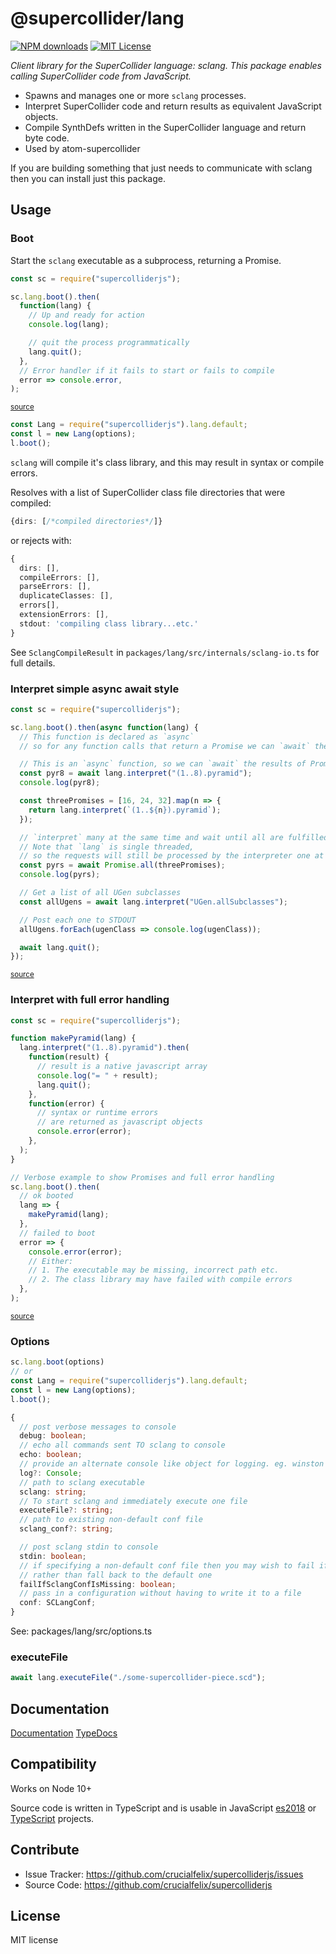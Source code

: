 # @supercollider/lang
[![NPM downloads][npm-downloads-image]][npm-url] [![MIT License][license-image]][license-url]

<i>Client library for the SuperCollider language: sclang. This package enables calling SuperCollider code from JavaScript.</i>

- Spawns and manages one or more `sclang` processes.
- Interpret SuperCollider code and return results as equivalent JavaScript objects.
- Compile SynthDefs written in the SuperCollider language and return byte code.
- Used by atom-supercollider

If you are building something that just needs to communicate with sclang then you can install just this package.

## Usage

### Boot

Start the `sclang` executable as a subprocess, returning a Promise.

```js
const sc = require("supercolliderjs");

sc.lang.boot().then(
  function(lang) {
    // Up and ready for action
    console.log(lang);

    // quit the process programmatically
    lang.quit();
  },
  // Error handler if it fails to start or fails to compile
  error => console.error,
);

```
<small class="source-link"><a href=https://github.com/crucialfelix/supercolliderjs/blob/develop/examples/boot-lang.js>source</a></small>


```js
const Lang = require("supercolliderjs").lang.default;
const l = new Lang(options);
l.boot();
```

`sclang` will compile it's class library, and this may result in syntax or compile errors.

Resolves with a list of SuperCollider class file directories that were compiled:

```typescript
{dirs: [/*compiled directories*/]}
```

or rejects with:

```typescript
{
  dirs: [],
  compileErrors: [],
  parseErrors: [],
  duplicateClasses: [],
  errors[],
  extensionErrors: [],
  stdout: 'compiling class library...etc.'
}
```

See `SclangCompileResult` in `packages/lang/src/internals/sclang-io.ts` for full details.

### Interpret simple async await style

```js
const sc = require("supercolliderjs");

sc.lang.boot().then(async function(lang) {
  // This function is declared as `async`
  // so for any function calls that return a Promise we can `await` the result.

  // This is an `async` function, so we can `await` the results of Promises.
  const pyr8 = await lang.interpret("(1..8).pyramid");
  console.log(pyr8);

  const threePromises = [16, 24, 32].map(n => {
    return lang.interpret(`(1..${n}).pyramid`);
  });

  // `interpret` many at the same time and wait until all are fulfilled.
  // Note that `lang` is single threaded,
  // so the requests will still be processed by the interpreter one at a time.
  const pyrs = await Promise.all(threePromises);
  console.log(pyrs);

  // Get a list of all UGen subclasses
  const allUgens = await lang.interpret("UGen.allSubclasses");

  // Post each one to STDOUT
  allUgens.forEach(ugenClass => console.log(ugenClass));

  await lang.quit();
});

```
<small class="source-link"><a href=https://github.com/crucialfelix/supercolliderjs/blob/develop/examples/lang-interpret.js>source</a></small>


### Interpret with full error handling

```js
const sc = require("supercolliderjs");

function makePyramid(lang) {
  lang.interpret("(1..8).pyramid").then(
    function(result) {
      // result is a native javascript array
      console.log("= " + result);
      lang.quit();
    },
    function(error) {
      // syntax or runtime errors
      // are returned as javascript objects
      console.error(error);
    },
  );
}

// Verbose example to show Promises and full error handling
sc.lang.boot().then(
  // ok booted
  lang => {
    makePyramid(lang);
  },
  // failed to boot
  error => {
    console.error(error);
    // Either:
    // 1. The executable may be missing, incorrect path etc.
    // 2. The class library may have failed with compile errors
  },
);

```
<small class="source-link"><a href=https://github.com/crucialfelix/supercolliderjs/blob/develop/examples/lang-interpret-the-long-way.js>source</a></small>



### Options

```typescript
sc.lang.boot(options)
// or
const Lang = require("supercolliderjs").lang.default;
const l = new Lang(options);
l.boot();
```

```typescript
{
  // post verbose messages to console
  debug: boolean;
  // echo all commands sent TO sclang to console
  echo: boolean;
  // provide an alternate console like object for logging. eg. winston
  log?: Console;
  // path to sclang executable
  sclang: string;
  // To start sclang and immediately execute one file
  executeFile?: string;
  // path to existing non-default conf file
  sclang_conf?: string;

  // post sclang stdin to console
  stdin: boolean;
  // if specifying a non-default conf file then you may wish to fail if you got the path wrong
  // rather than fall back to the default one
  failIfSclangConfIsMissing: boolean;
  // pass in a configuration without having to write it to a file
  conf: SCLangConf;
}
```

See: packages/lang/src/options.ts


### executeFile

```js
await lang.executeFile("./some-supercollider-piece.scd");
```

Documentation
-------------

[Documentation](https://crucialfelix.github.io/supercolliderjs/)
[TypeDocs](https://crucialfelix.github.io/supercolliderjs/packages/lang/docs/index.html)

Compatibility
-------------

Works on Node 10+

Source code is written in TypeScript and is usable in JavaScript [es2018](https://2ality.com/2017/02/ecmascript-2018.html) or [TypeScript](https://www.typescriptlang.org/docs/home.html) projects.

Contribute
----------

- Issue Tracker: https://github.com/crucialfelix/supercolliderjs/issues
- Source Code: https://github.com/crucialfelix/supercolliderjs

License
-------

MIT license

[license-image]: http://img.shields.io/badge/license-MIT-blue.svg?style=flat
[license-url]: LICENSE

[npm-url]: https://npmjs.org/package/@supercollider/lang
[npm-version-image]: http://img.shields.io/npm/v/@supercollider/lang.svg?style=flat
[npm-downloads-image]: http://img.shields.io/npm/dm/@supercollider/lang.svg?style=flat

[travis-url]: http://travis-ci.org/crucialfelix/supercolliderjs
[travis-image]: https://travis-ci.org/crucialfelix/supercolliderjs.svg?branch=master
